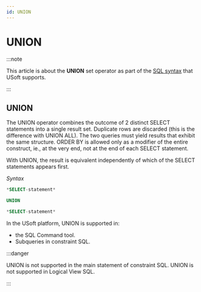 ```yaml
---
id: UNION
---
```


# UNION




:::note

This article is about the **UNION** set operator as part of the [SQL syntax](/docs/Modeller_and_Rules_Engine/SQL_syntax) that USoft supports.

:::

## **UNION**

The UNION operator combines the outcome of 2 distinct SELECT statements into a single result set. Duplicate rows are discarded (this is the difference with UNION ALL). The two queries must yield results that exhibit the same structure. ORDER BY is allowed only as a modifier of the entire construct, ie., at the very end, not at the end of each SELECT statement.

With UNION, the result is equivalent independently of which of the SELECT statements appears first.

*Syntax*

```sql
*SELECT-statement*

UNION

*SELECT-statement*
```

In the USoft platform, UNION is supported in:

- the SQL Command tool.
- Subqueries in constraint SQL.


:::danger

UNION is not supported in the main statement of constraint SQL.
UNION is not supported in Logical View SQL.

:::
